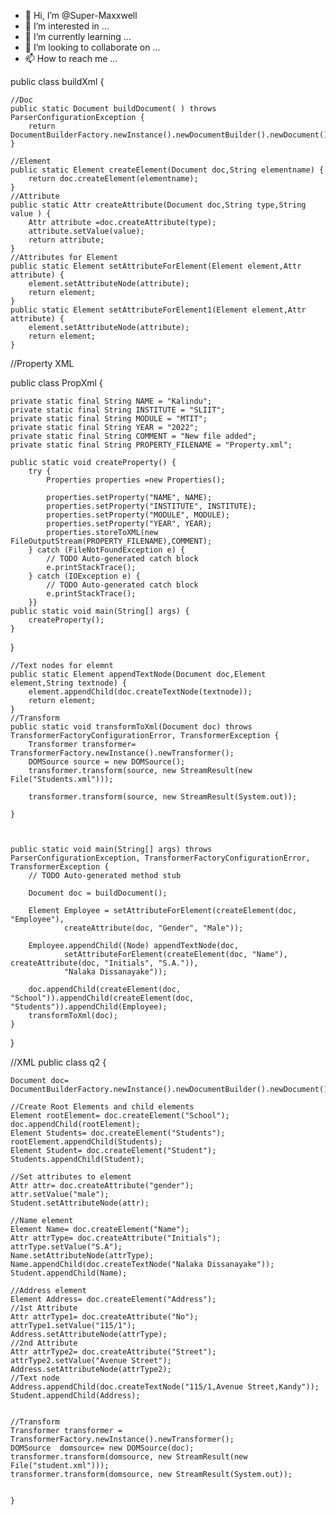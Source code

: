 - 👋 Hi, I’m @Super-Maxxwell
- 👀 I’m interested in ...
- 🌱 I’m currently learning ...
- 💞️ I’m looking to collaborate on ...
- 📫 How to reach me ...

<!---XML
--->

public class buildXml {
	
	//Doc
	public static Document buildDocument( ) throws ParserConfigurationException {
		return DocumentBuilderFactory.newInstance().newDocumentBuilder().newDocument();
	}
	
	//Element
	public static Element createElement(Document doc,String elementname) {
		return doc.createElement(elementname);
	}
	//Attribute
	public static Attr createAttribute(Document doc,String type,String value ) {
		Attr attribute =doc.createAttribute(type);
		attribute.setValue(value);
		return attribute;
	}
	//Attributes for Element
	public static Element setAttributeForElement(Element element,Attr attribute) {
		element.setAttributeNode(attribute);
		return element;
	}
	public static Element setAttributeForElement1(Element element,Attr attribute) {
		element.setAttributeNode(attribute);
		return element;
	}
  
  
  

//Property XML

public class PropXml {

	private static final String NAME = "Kalindu";
	private static final String INSTITUTE = "SLIIT";
	private static final String MODULE = "MTIT";
	private static final String YEAR = "2022";
	private static final String COMMENT = "New file added";
	private static final String PROPERTY_FILENAME = "Property.xml";

	public static void createProperty() {
		try {
			Properties properties =new Properties();
			
			properties.setProperty("NAME", NAME);
			properties.setProperty("INSTITUTE", INSTITUTE);
			properties.setProperty("MODULE", MODULE);
			properties.setProperty("YEAR", YEAR);
			properties.storeToXML(new FileOutputStream(PROPERTY_FILENAME),COMMENT);
		} catch (FileNotFoundException e) {
			// TODO Auto-generated catch block
			e.printStackTrace();
		} catch (IOException e) {
			// TODO Auto-generated catch block
			e.printStackTrace();
		}}
	public static void main(String[] args) {
		createProperty();
	}

}
  
  
  
	
	//Text nodes for elemnt
	public static Element appendTextNode(Document doc,Element element,String textnode) {
		element.appendChild(doc.createTextNode(textnode));
		return element;
	}
	//Transform
	public static void transformToXml(Document doc) throws TransformerFactoryConfigurationError, TransformerException {
		Transformer transformer= TransformerFactory.newInstance().newTransformer();
		DOMSource source = new DOMSource();
		transformer.transform(source, new StreamResult(new File("Students.xml")));
		
		transformer.transform(source, new StreamResult(System.out));
		
	}
	
	
	
	public static void main(String[] args) throws ParserConfigurationException, TransformerFactoryConfigurationError, TransformerException {
		// TODO Auto-generated method stub
		
		Document doc = buildDocument();

		Element Employee = setAttributeForElement(createElement(doc, "Employee"),
				createAttribute(doc, "Gender", "Male"));

		Employee.appendChild((Node) appendTextNode(doc,
				setAttributeForElement(createElement(doc, "Name"), createAttribute(doc, "Initials", "S.A.")),
				"Nalaka Dissanayake"));
		
		doc.appendChild(createElement(doc, "School")).appendChild(createElement(doc, "Students")).appendChild(Employee);
		transformToXml(doc);
	}

}



//XML
public class q2 {

	Document doc= DocumentBuilderFactory.newInstance().newDocumentBuilder().newDocument();
	
	//Create Root Elements and child elements
	Element rootElement= doc.createElement("School");
	doc.appendChild(rootElement);
	Element Students= doc.createElement("Students");
	rootElement.appendChild(Students);
	Element Student= doc.createElement("Student");
	Students.appendChild(Student);
	
	//Set attributes to element
	Attr attr= doc.createAttribute("gender");
	attr.setValue("male");
	Student.setAttributeNode(attr);
	
	//Name element
	Element Name= doc.createElement("Name");
	Attr attrType= doc.createAttribute("Initials");
	attrType.setValue("S.A");
	Name.setAttributeNode(attrType);
	Name.appendChild(doc.createTextNode("Nalaka Dissanayake")); 
	Student.appendChild(Name);
	
	//Address element
	Element Address= doc.createElement("Address");
	//1st Attribute
	Attr attrType1= doc.createAttribute("No");
	attrType1.setValue("115/1");
	Address.setAttributeNode(attrType);
	//2nd Attribute
	Attr attrType2= doc.createAttribute("Street");
	attrType2.setValue("Avenue Street");
	Address.setAttributeNode(attrType2);
	//Text node
	Address.appendChild(doc.createTextNode("115/1,Avenue Street,Kandy")); 
	Student.appendChild(Address);
	
	
	//Transform
	Transformer transformer = TransformerFactory.newInstance().newTransformer();
	DOMSource  domsource= new DOMSource(doc);
	transformer.transform(domsource, new StreamResult(new File("student.xml")));
	transformer.transform(domsource, new StreamResult(System.out));
	
	
	}

